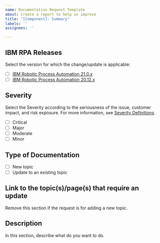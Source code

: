 ```yaml
---
name: Documentation Request Template
about: Create a report to help us improve
title: "[Component]: Summary"
labels: ''
assignees: ''

---
```


## IBM RPA Releases

Select the version for which the change/update is applicable:

* [ ] [IBM Robotic Process Automation 21.0.x](https://www.ibm.com/docs/en/rpa/21.0)
* [ ] [IBM Robotic Process Automation 20.12.x](https://www.ibm.com/docs/en/rpa/20.12)

## Severity

Select the Severity according to the seriousness of the issue, customer impact, and risk exposure. For more information, see [Severity Definitions]().
   - [ ] Critical
   - [ ] Major
   - [ ] Moderate
   - [ ] Minor

## Type of Documentation

* [ ] New topic
* [ ] Update to an existing topic

## Link to the topic(s)/page(s) that require an update

Remove this section if the request is for adding a new topic.

## Description

In this section, describe what do you want to do.
